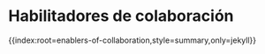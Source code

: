 # Habilitadores de colaboración

{{index:root=enablers-of-collaboration,style=summary,only=jekyll}}

